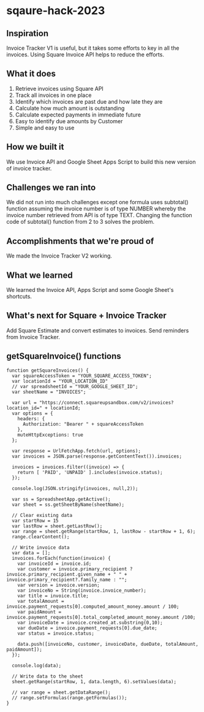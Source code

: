 # sqaure-hack-2023

## Inspiration

Invoice Tracker V1 is useful, but it takes some efforts to key in all the invoices.  Using Square Invoice API helps to reduce the efforts.


## What it does

1. Retrieve invoices using Square API
2. Track all invoices in one place
3. Identify which invoices are past due and how late they are
4. Calculate how much amount is outstanding
5. Calculate expected payments in immediate future
6. Easy to identify due amounts by Customer
7. Simple and easy to use


## How we built it

We use Invoice API and Google Sheet Apps Script to build this new version of invoice tracker.  


## Challenges we ran into

We did not run into much challenges except one formula uses subtotal() function assuming the invoice number is of type NUMBER whereby the invoice number retrieved from API is of type TEXT.  Changing the function code of subtotal() function from 2 to 3 solves the problem.


## Accomplishments that we're proud of

We made the Invoice Tracker V2 working.


## What we learned

We learned the Invoice API, Apps Script and some Google Sheet's shortcuts.


## What's next for Square + Invoice Tracker

Add Square Estimate and convert estimates to invoices.
Send reminders from Invoice Tracker.


## getSquareInvoice() functions

```
function getSquareInvoices() {
  var squareAccessToken = "YOUR_SQUARE_ACCESS_TOKEN";
  var locationId = "YOUR_LOCATION_ID"
  // var spreadsheetId = "YOUR_GOOGLE_SHEET_ID";
  var sheetName = "INVOICES";
  
  var url = "https://connect.squareupsandbox.com/v2/invoices?location_id=" + locationId;
  var options = {
    headers: {
      Authorization: "Bearer " + squareAccessToken
    },
    muteHttpExceptions: true
  };
  
  var response = UrlFetchApp.fetch(url, options);
  var invoices = JSON.parse(response.getContentText()).invoices;
  
  invoices = invoices.filter((invoice) => {
    return [ 'PAID', 'UNPAID' ].includes(invoice.status); 
  });

  console.log(JSON.stringify(invoices, null,2));

  var ss = SpreadsheetApp.getActive();
  var sheet = ss.getSheetByName(sheetName);
  
  // Clear existing data
  var startRow = 15
  var lastRow = sheet.getLastRow();
  var range = sheet.getRange(startRow, 1, lastRow - startRow + 1, 6);
  range.clearContent();

  // Write invoice data
  var data = [];
  invoices.forEach(function(invoice) {
    var invoiceId = invoice.id;
    var customer = invoice.primary_recipient ? invoice.primary_recipient.given_name + " " + invoice.primary_recipient?.family_name : "";
    var version = invoice.version;
    var invoiceNo = String(invoice.invoice_number);
    var title = invoice.title;
    var totalAmount = invoice.payment_requests[0].computed_amount_money.amount / 100;
    var paidAmount = invoice.payment_requests[0].total_completed_amount_money.amount /100;
    var invoiceDate = invoice.created_at.substring(0,10);
    var dueDate = invoice.payment_requests[0].due_date;
    var status = invoice.status;
    
    data.push([invoiceNo, customer, invoiceDate, dueDate, totalAmount, paidAmount]);
  });
  
  console.log(data);

  // Write data to the sheet
  sheet.getRange(startRow, 1, data.length, 6).setValues(data);

  // var range = sheet.getDataRange();
  // range.setFormulas(range.getFormulas());
}
```
